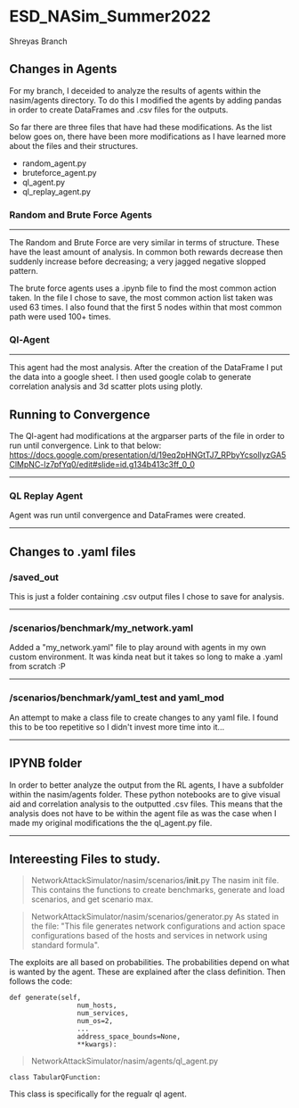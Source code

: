 # ESD_NASim_Summer2022


Shreyas Branch


## Changes in Agents

For my branch, I deceided to analyze the results of agents within the nasim/agents directory. To do this I modified the agents by adding pandas in order to create DataFrames and .csv files for the outputs. 

So far there are three files that have had these modifications. As the list below goes on, there have been more modifications as I have learned more about the files and their structures. 
 - random_agent.py
 - bruteforce_agent.py
 - ql_agent.py
 - ql_replay_agent.py


### Random and Brute Force Agents
---------
The Random and Brute Force are very similar in terms of structure. These have the least amount of analysis. In common both rewards decrease then suddenly increase before decreasing; a very jagged negative slopped pattern.

The brute force agents uses a .ipynb file to find the most common action taken. In the file I chose to save, the most common action list taken was used 63 times. I also found that the first 5 nodes within that most common path were used 100+ times. 

### Ql-Agent
-----

This agent had the most analysis. After the creation of the DataFrame I put the data into a google sheet. I then used google colab to generate correlation analysis and 3d scatter plots using plotly. 

## Running to Convergence

The Ql-agent had modifications at the argparser parts of the file in order to run until convergence. Link to that below:
https://docs.google.com/presentation/d/19eq2pHNGtTJ7_RPbyYcsolIyzGA5ClMpNC-lz7pfYq0/edit#slide=id.g134b413c3ff_0_0 


----
### QL Replay Agent

Agent was run until convergence and DataFrames were created. 

-----

## Changes to .yaml files 

### /saved_out 
This is just a folder containing .csv output files I chose to save for analysis.

------

### /scenarios/benchmark/my_network.yaml
Added a "my_network.yaml" file to play around with agents in my own custom environment. It was kinda neat but it takes so long to make a .yaml from scratch :P 

------

### /scenarios/benchmark/yaml_test and yaml_mod
An attempt to make a class file to create changes to any yaml file. I found this to be too  repetitive so I didn't invest more time into it... 

-----
## IPYNB folder

In order to better analyze the output from the RL agents, I have a subfolder within the nasim/agents folder. These python notebooks are to give visual aid and correlation analysis to the outputted .csv files. This means that the analysis does not have to be within the agent file as was the case when I made my original modifications the the ql_agent.py file. 

------
## Intereesting Files to study. 

> NetworkAttackSimulator/nasim/scenarios/__init__.py 
The nasim init file. This contains the functions to create benchmarks, generate and load scenarios, and get scenario max. 

> NetworkAttackSimulator/nasim/scenarios/generator.py
As stated in the file: "This file generates network configurations and action space configurations based of the hosts and services in network using standard formula". 

The exploits are all based on probabilities. The probabilities depend on what is wanted by the agent. These are explained after the class definition. Then follows the code:
```
def generate(self,
                 num_hosts,
                 num_services,
                 num_os=2,
                 ...
                 address_space_bounds=None,
                 **kwargs):
```


>NetworkAttackSimulator/nasim/agents/ql_agent.py

```class TabularQFunction:```

This class is specifically for the regualr ql agent. 



